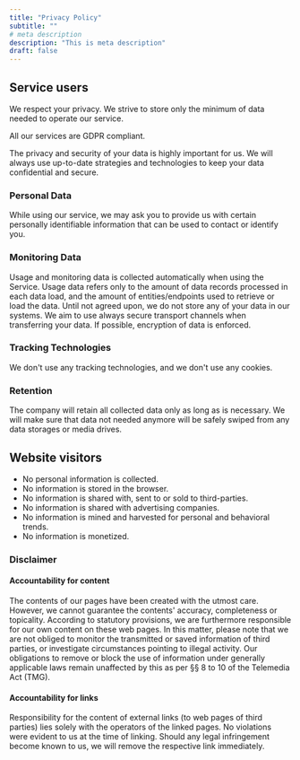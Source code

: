 ```yaml
---
title: "Privacy Policy"
subtitle: ""
# meta description
description: "This is meta description"
draft: false
---
```


## Service users 

We respect your privacy. We strive to store only the minimum of data needed to operate our service.

All our services are GDPR compliant. 

The privacy and security of your data is highly important for us. We will always use up-to-date strategies and technologies to keep your data confidential and secure. 

### Personal Data

While using our service, we may ask you to provide us with certain personally identifiable information that can be used to contact or identify you. 

### Monitoring Data

Usage and monitoring data is collected automatically when using the Service. Usage data refers only to the amount of data records processed in each data load, and the amount of entities/endpoints used to retrieve or load the data. Until not agreed upon, we do not store any of your data in our systems. We aim to use always secure transport channels when transferring your data. If possible, encryption of data is enforced.

### Tracking Technologies

We don't use any tracking technologies, and we don't use any cookies. 

### Retention

The company will retain all collected data only as long as is necessary. We will make sure that data not needed anymore will be safely swiped from any data storages or media drives.

## Website visitors

- No personal information is collected.
- No information is stored in the browser.
- No information is shared with, sent to or sold to third-parties.
- No information is shared with advertising companies.
- No information is mined and harvested for personal and behavioral trends.
- No information is monetized.

### Disclaimer

#### Accountability for content

The contents of our pages have been created with the utmost care. However, we cannot guarantee the contents' accuracy, completeness or topicality. According to statutory provisions, we are furthermore responsible for our own content on these web pages. In this matter, please note that we are not obliged to monitor the transmitted or saved information of third parties, or investigate circumstances pointing to illegal activity. Our obligations to remove or block the use of information under generally applicable laws remain unaffected by this as per §§ 8 to 10 of the Telemedia Act (TMG).

#### Accountability for links

Responsibility for the content of external links (to web pages of third parties) lies solely with the operators of the linked pages. No violations were evident to us at the time of linking. Should any legal infringement become known to us, we will remove the respective link immediately.